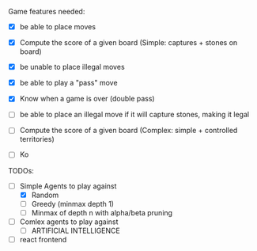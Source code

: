 Game features needed:

- [x] be able to place moves
- [x] Compute the score of a given board (Simple: captures + stones on board)
- [x] be unable to place illegal moves
- [x] be able to play a "pass" move
- [x] Know when a game is over (double pass)

- [ ] be able to place an illegal move if it will capture stones, making it legal
- [ ] Compute the score of a given board (Complex: simple + controlled territories)
- [ ] Ko

TODOs: 

- [ ] Simple Agents to play against
  - [x] Random
  - [ ] Greedy (minmax depth 1)
  - [ ] Minmax of depth n with alpha/beta pruning
- [ ] Comlex agents to play against
  - [ ] ARTIFICIAL INTELLIGENCE 

- [ ] react frontend